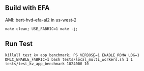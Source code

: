 

## Build with EFA

AMI: bert-hvd-efa-al2 in us-west-2

```
make clean; USE_FABRIC=1 make -j;
```

## Run Test
```
killall test_kv_app_benchmark; PS_VERBOSE=1 ENABLE_RDMA_LOG=1 DMLC_ENABLE_FABRIC=1 bash tests/local_multi_workers.sh 1 1 tests/test_kv_app_benchmark 1024000 10
```
